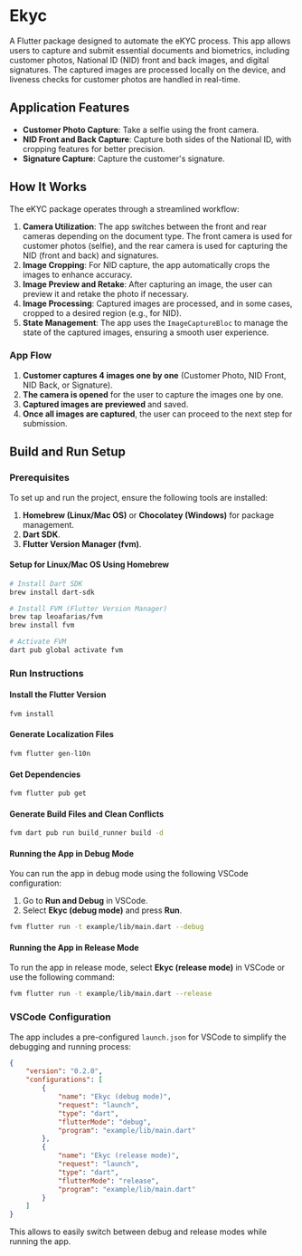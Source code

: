 # Ekyc

A Flutter package designed to automate the eKYC process. This app allows users to capture and submit essential documents and biometrics, including customer photos, National ID (NID) front and back images, and digital signatures. The captured images are processed locally on the device, and liveness checks for customer photos are handled in real-time.

## Application Features

- **Customer Photo Capture**: Take a selfie using the front camera.
- **NID Front and Back Capture**: Capture both sides of the National ID, with cropping features for better precision.
- **Signature Capture**: Capture the customer's signature.

## How It Works

The eKYC package operates through a streamlined workflow:

1. **Camera Utilization**: The app switches between the front and rear cameras depending on the document type. The front camera is used for customer photos (selfie), and the rear camera is used for capturing the NID (front and back) and signatures.
2. **Image Cropping**: For NID capture, the app automatically crops the images to enhance accuracy.
3. **Image Preview and Retake**: After capturing an image, the user can preview it and retake the photo if necessary.
4. **Image Processing**: Captured images are processed, and in some cases, cropped to a desired region (e.g., for NID).
5. **State Management**: The app uses the `ImageCaptureBloc` to manage the state of the captured images, ensuring a smooth user experience.

### App Flow

1. **Customer captures 4 images one by one** (Customer Photo, NID Front, NID Back, or Signature).
2. **The camera is opened** for the user to capture the images one by one.
3. **Captured images are previewed** and saved.
4. **Once all images are captured**, the user can proceed to the next step for submission.

## Build and Run Setup

### Prerequisites

To set up and run the project, ensure the following tools are installed:

1. **Homebrew (Linux/Mac OS)** or **Chocolatey (Windows)** for package management.
2. **Dart SDK**.
3. **Flutter Version Manager (fvm)**.

#### Setup for Linux/Mac OS Using Homebrew

```bash
# Install Dart SDK
brew install dart-sdk

# Install FVM (Flutter Version Manager)
brew tap leoafarias/fvm
brew install fvm

# Activate FVM
dart pub global activate fvm
```

### Run Instructions

#### Install the Flutter Version

```bash
fvm install
```

#### Generate Localization Files

```bash
fvm flutter gen-l10n
```

#### Get Dependencies

```bash
fvm flutter pub get
```

#### Generate Build Files and Clean Conflicts

```bash
fvm dart pub run build_runner build -d
```

#### Running the App in Debug Mode

You can run the app in debug mode using the following VSCode configuration:

1. Go to **Run and Debug** in VSCode.
2. Select **Ekyc (debug mode)** and press **Run**.

```bash
fvm flutter run -t example/lib/main.dart --debug
```

#### Running the App in Release Mode

To run the app in release mode, select **Ekyc (release mode)** in VSCode or use the following command:

```bash
fvm flutter run -t example/lib/main.dart --release
```

### VSCode Configuration

The app includes a pre-configured `launch.json` for VSCode to simplify the debugging and running process:

```json
{
    "version": "0.2.0",
    "configurations": [
        {
            "name": "Ekyc (debug mode)",
            "request": "launch",
            "type": "dart",
            "flutterMode": "debug",
            "program": "example/lib/main.dart"
        },
        {
            "name": "Ekyc (release mode)",
            "request": "launch",
            "type": "dart",
            "flutterMode": "release",
            "program": "example/lib/main.dart"
        }
    ]
}
```

This allows to easily switch between debug and release modes while running the app.
